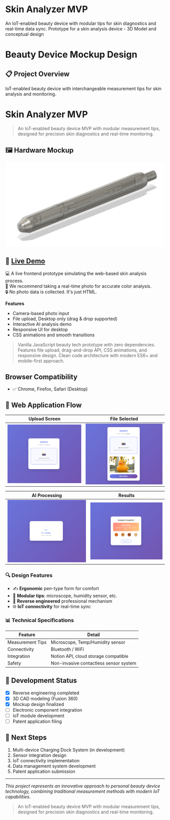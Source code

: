 # Skin Analyzer MVP

An IoT-enabled beauty device with modular tips for skin diagnostics and real-time data sync.
Prototype for a skin analysis device - 3D Model and conceptual design

# Beauty Device Mockup Design

## 📋 Project Overview
IoT-enabled beauty device with interchangeable measurement tips for skin analysis and monitoring.


# Skin Analyzer MVP
> An IoT-enabled beauty device MVP with modular measurement tips, designed
> for precision skin diagnostics and real-time monitoring.

## 🖼️ Hardware Mockup
![Skin Analyzer Mockup](https://raw.githubusercontent.com/minaverse-dev/skin-analyzer-mvp/main/assets/mockups/skin-analyzer-mockup-v1.png)

## 🚀 [Live Demo](https://minaverse-dev.github.io/skin-analyzer-mvp/)

💻 A live frontend prototype simulating the web-based skin analysis process.  
📸 We recommend taking a real-time photo for accurate color analysis.  
🔒 No photo data is collected.  It's just HTML.  

**Features**
- Camera-based photo input
- File upload, Desktop only (drag & drop supported)
- Interactive AI analysis demo
- Responsive UI for desktop
- CSS animations and smooth transitions  
  
> Vanilla JavaScript beauty tech prototype with zero dependencies.
> Features file upload, drag-and-drop API, CSS animations, and responsive design.
> Clean code architecture with modern ES6+ and mobile-first approach.

## Browser Compatibility
- ✅ Chrome, Firefox, Safari (Desktop)

## 📱 Web Application Flow

| Upload Screen | File Selected |
|:---:|:---:|
| ![Upload](assets/screenshots/01-webapp-main-screen.png) | ![Selected](assets/screenshots/02-webapp-upload-screen.png) |

| AI Processing | Results |
|:---:|:---:|
| ![Analyzing](assets/screenshots/03-webapp-analyze-screen.png) | ![Complete](assets/screenshots/04-webapp-result-screen.png) |

### 🔍 Design Features
- ✍️ **Ergonomic** pen-type form for comfort
- 🔁 **Modular tips**: microscope, humidity sensor, etc.
- 🧠 **Reverse engineered** professional mechanism
- 🌐 **IoT connectivity** for real-time sync

### 📊 Technical Specifications

| Feature             | Detail                                      |
|---------------------|---------------------------------------------|
| Measurement Tips    | Microscope, Temp/Humidity sensor            |
| Connectivity        | Bluetooth / WiFi                            |
| Integration         | Notion API, cloud storage compatible        |
| Safety              | Non-invasive contactless sensor system      |


## 🔧 Development Status
- [x] Reverse engineering completed
- [x] 3D CAD modeling (Fusion 360)
- [x] Mockup design finalized
- [ ] Electronic component integration
- [ ] IoT module development
- [ ] Patent application filing

## 🎯 Next Steps
1. Multi-device Charging Dock System (in development)    
2. Sensor integration design  
3. IoT connectivity implementation  
4. Data management system development
5. Patent application submission

---
*This project represents an innovative approach to personal beauty device technology, combining traditional measurement methods with modern IoT capabilities.*

> An IoT-enabled beauty device MVP 
> with modular measurement tips, designed 
> for precision skin diagnostics and real-time monitoring.
